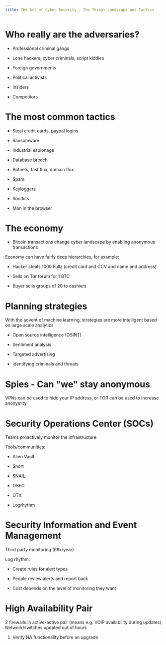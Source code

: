 ```yaml
---
title: The Art of Cyber Security - The Threat Landscape and Tactics
---
```


# Who really are the adversaries?

- Professional criminal gangs

- Lone hackers, cyber criminals, script kiddies

- Foreign governments

- Political activists

- Insiders

- Competitors

# The most common tactics

- Steal credit cards, paypal logins

- Ransomware

- Industrial espionage

- Database breach

- Botnets, fast flux, domain flux

- Spam

- Keyloggers

- Rootkits

- Man in the browser

# The economy

- Bitcoin transactions change cyber landscape by enabling anonymous
  transactions

Economy can have fairly deep hierarchies, for example:

- Hacker steals 1000 Fullz (credit card and CCV and name and address)

- Sells on Tor forum for 1 BTC

- Buyer sells groups of 20 to cashiers

# Planning strategies

With the advent of machine learning, strategies are more intelligent
based on large scale analytics

- Open source intelligence (OSINT)

- Sentiment analysis

- Targeted advertising

- Identifying criminals and threats

# Spies - Can "we" stay anonymous

VPNs can be used to hide your IP address, or TOR can be used to increase
anonymity

# Security Operations Center (SOCs)

Teams proactively monitor the infrastructure

Tools/communities:

- Alien Vault

- Snort

- SNAIL

- OSEC

- OTX

- Logrhythm

# Security Information and Event Management

Third party monitoring (£8k/year)

Log rhythm:

- Create rules for alert types

- People review alerts and report back

- Cost depends on the level of monitoring they want

# High Availability Pair

2 firewalls in active-active pair (means e.g. VOIP availability during
updates) Network/switches updated out of hours

1.  Verify HA functionality before an upgrade
